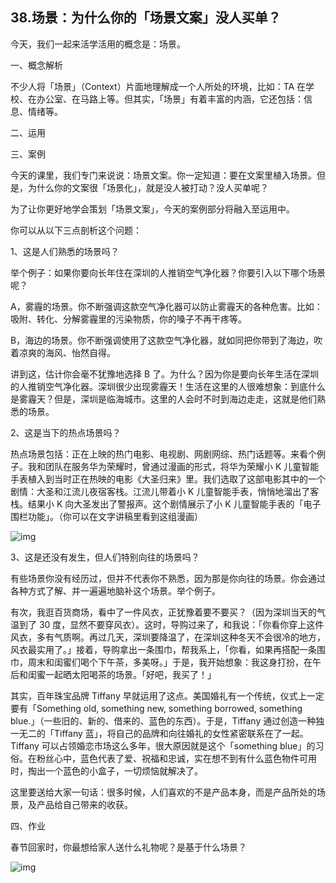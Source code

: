 ## 38.场景：为什么你的「场景文案」没人买单？
今天，我们一起来活学活用的概念是：场景。


一、概念解析


不少人将「场景」（Context）片面地理解成一个人所处的环境，比如：TA 在学校、在办公室、在马路上等。但其实，「场景」有着丰富的内涵，它还包括：信息、情绪等。


二、运用


三、案例


今天的课里，我们专门来说说：场景文案。你一定知道：要在文案里植入场景。但是，为什么你的文案很「场景化」，就是没人被打动？没人买单呢？


为了让你更好地学会策划「场景文案」，今天的案例部分将融入至运用中。


你可以从以下三点剖析这个问题：


1、这是人们熟悉的场景吗？


举个例子：如果你要向长年住在深圳的人推销空气净化器？你要引入以下哪个场景呢？


A，雾霾的场景。你不断强调这款空气净化器可以防止雾霾天的各种危害。比如：吸附、转化、分解雾霾里的污染物质，你的嗓子不再干疼等。


B，海边的场景。你不断强调使用了这款空气净化器，就如同把你带到了海边，吹着凉爽的海风、怡然自得。


讲到这，估计你会毫不犹豫地选择 B 了。为什么？因为你是要向长年生活在深圳的人推销空气净化器。深圳很少出现雾霾天！生活在这里的人很难想象：到底什么是雾霾天？但是，深圳是临海城市。这里的人会时不时到海边走走，这就是他们熟悉的场景。


2、这是当下的热点场景吗？


热点场景包括：正在上映的热门电影、电视剧、网剧网综、热门话题等。来看个例子。我和团队在服务华为荣耀时，曾通过漫画的形式，将华为荣耀小 K 儿童智能手表植入到当时正在热映的电影《大圣归来》里。我们选取了这部电影其中的一个剧情：大圣和江流儿夜宿客栈。江流儿带着小 K 儿童智能手表，悄悄地溜出了客栈。结果小 K 向大圣发出了警报声。这个剧情展示了小 K 儿童智能手表的「电子围栏功能」。（你可以在文字讲稿里看到这组漫画）


  



![img](https://pic1.zhimg.com/v2-5e0018d8f441b5d381ee3f087685ec60.webp)

  



3、这是还没有发生，但人们特别向往的场景吗？


有些场景你没有经历过，但并不代表你不熟悉，因为那是你向往的场景。你会通过各种方式了解、并一遍遍地脑补这个场景。举个例子。


有次，我逛百货商场，看中了一件风衣，正犹豫着要不要买？（因为深圳当天的气温到了 30 度，显然不要穿风衣）。这时，导购过来了，和我说：「你看你穿上这件风衣，多有气质啊。再过几天，深圳要降温了，在深圳这种冬天不会很冷的地方，风衣最实用了。」接着，导购拿出一条围巾，帮我系上，「你看，如果再搭配一条围巾，周末和闺蜜们喝个下午茶，多美呀。」于是，我开始想象：我这身打扮，在午后和闺蜜一起晒太阳喝茶的场景。「好吧，我买了！」


其实，百年珠宝品牌 Tiffany 早就运用了这点。美国婚礼有一个传统，仪式上一定要有「Something old, something new, something borrowed, something blue.」（一些旧的、新的、借来的、蓝色的东西）。于是，Tiffany 通过创造一种独一无二的「Tiffany 蓝」，将自己的品牌和向往婚礼的女性紧密联系在了一起。Tiffany 可以占领婚恋市场这么多年，很大原因就是这个「something blue」的习俗。在粉丝心中，蓝色代表了爱、祝福和忠诚，实在想不到有什么蓝色物件可用时，掏出一个蓝色的小盒子，一切烦恼就解决了。


这里要送给大家一句话：很多时候，人们喜欢的不是产品本身，而是产品所处的场景，及产品给自己带来的收获。


四、作业


春节回家时，你最想给家人送什么礼物呢？是基于什么场景？


  



![img](https://pic4.zhimg.com/v2-053162ccc000885aeb9cb1bd7c898904.webp)

  


